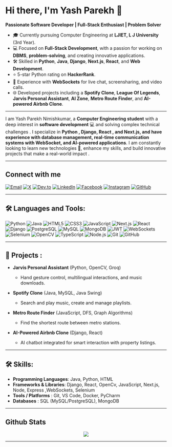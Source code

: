 # Hi there, I'm Yash Parekh 👋

**Passionate Software Developer | Full-Stack Enthusiast | Problem Solver**

- 🎓 Currently pursuing Computer Engineering at **LJIET, L J University** (3rd Year).
- 💻 Focused on **Full-Stack Development**, with a passion for working on **DBMS**, **problem-solving**, and creating innovative applications.
- 🛠️ Skilled in **Python**, **Java**, **Django**, **Next.js**, **React**, and **Web Development**.
- ⭐ 5-star Python rating on **HackerRank**.
- 🔧 Experience with **WebSockets** for live chat, screensharing, and video calls.
- 🌐 Developed projects including a **Spotify Clone**, **League Of Legends**, **Jarvis Personal Assistant**, **AI Zone**, **Metro Route Finder**, and **AI-powered Airbnb Clone**.

---

I am Yash Parekh Nimishkumar, a **Computer Engineering student**  with a deep interest in **software development** 💻 and solving complex technical challenges . I specialize in **Python , Django, React , and Next.js, and have experience with database management, real-time communication systems with WebSocket, and AI-powered applications**. I am constantly looking to learn new technologies 🚀, enhance my skills, and build innovative projects that make a real-world impact .

---

## Connect with me  

[![Email](https://img.shields.io/badge/Email-red?style=for-the-badge&logo=gmail&logoColor=white)](mailto:yashnparekh2005@gmail.com)  [![X](https://img.shields.io/badge/X-%2300acee.svg?&style=for-the-badge&logo=x&logoColor=white)](https://x.com/Y_A_S_H_007)  [![Dev.to](https://img.shields.io/badge/dev.to-%2308090A.svg?&style=for-the-badge&logo=dev.to&logoColor=white)](https://dev.to/yash_parekh_9293b83556519)  [![LinkedIn](https://img.shields.io/badge/LinkedIn-%231E77B5.svg?&style=for-the-badge&logo=linkedin&logoColor=white)](https://www.linkedin.com/in/yashnparekh/)  [![Facebook](https://img.shields.io/badge/Facebook-%232E87FB.svg?&style=for-the-badge&logo=facebook&logoColor=white)](https://www.facebook.com/profile.php?id=100081121778578)  [![Instagram](https://img.shields.io/badge/Instagram-%23000000.svg?&style=for-the-badge&logo=instagram&logoColor=white)](https://www.instagram.com/yashnparekh2005/)  [![GitHub](https://img.shields.io/badge/GitHub-%2324292e.svg?&style=for-the-badge&logo=github&logoColor=white)](https://github.com/YashNParekh)  


---

## 🛠️ Languages and Tools:

![Python](https://img.shields.io/badge/Python-3776AB?style=for-the-badge&logo=python&logoColor=white)
![Java](https://img.shields.io/badge/Java-007396?style=for-the-badge&logo=java&logoColor=white)
![HTML5](https://img.shields.io/badge/HTML5-E34F26?style=for-the-badge&logo=html5&logoColor=white)
![CSS3](https://img.shields.io/badge/CSS3-1572B6?style=for-the-badge&logo=css3&logoColor=white)
![JavaScript](https://img.shields.io/badge/JavaScript-F7DF1E?style=for-the-badge&logo=javascript&logoColor=black)
![Next.js](https://img.shields.io/badge/Next.js-000000?style=for-the-badge&logo=nextdotjs&logoColor=white)
![React](https://img.shields.io/badge/React-61DAFB?style=for-the-badge&logo=react&logoColor=black)
![Django](https://img.shields.io/badge/Django-092E20?style=for-the-badge&logo=django&logoColor=white)
![PostgreSQL](https://img.shields.io/badge/PostgreSQL-336791?style=for-the-badge&logo=postgresql&logoColor=white)
![MySQL](https://img.shields.io/badge/MySQL-4479A1?style=for-the-badge&logo=mysql&logoColor=white)
![MongoDB](https://img.shields.io/badge/MongoDB-47A248?style=for-the-badge&logo=mongodb&logoColor=white)
![JWT](https://img.shields.io/badge/JWT-000000?style=for-the-badge&logo=jsonwebtokens&logoColor=white)
![WebSockets](https://img.shields.io/badge/WebSockets-000000?style=for-the-badge&logo=websocket&logoColor=white)
![Selenium](https://img.shields.io/badge/Selenium-43B02A?style=for-the-badge&logo=selenium&logoColor=white)
![OpenCV](https://img.shields.io/badge/OpenCV-5C3EE8?style=for-the-badge&logo=opencv&logoColor=white)
![TypeScript](https://img.shields.io/badge/TypeScript-3178C6?style=for-the-badge&logo=typescript&logoColor=white)
![Node.js](https://img.shields.io/badge/Node.js-339933?style=for-the-badge&logo=nodedotjs&logoColor=white)
![Git](https://img.shields.io/badge/Git-F05032?style=for-the-badge&logo=git&logoColor=white)
![GitHub](https://img.shields.io/badge/GitHub-181717?style=for-the-badge&logo=github&logoColor=white)

---

## 🌟 Projects :

- **Jarvis Personal Assistant** (Python, OpenCV, Groq)
  - Hand gesture control, multilingual interactions, and music downloads.
  
- **Spotify Clone** (Java, MySQL, Java Swing)
  - Search and play music, create and manage playlists.

- **Metro Route Finder** (JavaScript, DFS, Graph Algorithms)
  - Find the shortest route between metro stations.

- **AI-Powered Airbnb Clone** (Django, React)
  - AI chatbot integrated for smart interaction with property listings.

---

## 🛠️ Skills:

- **Programming Languages**: Java, Python, HTML
- **Frameworks & Libraries**: Django, React, OpenCv, JavaScript, Next.js, Node, Express ,WebSockets, Selenium
- **Tools / Platforms** : Git, VS Code, Docker, PyCharm
- **Databases** : SQL (MySQL/PostgreSQL), MongoDB

---


## Github Stats  
<div align="center"><img src="https://github-readme-stats.vercel.app/api?username=YashNParekh&show_icons=true&count_private=true&hide_border=true" align="center" /></div>  

---

